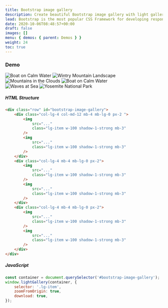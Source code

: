 ```yaml
---
title: Bootstrap image gallery
description: Create beautiful Bootstrap image gallery with light gallery.
lead: Bootstrap is the most popular CSS Framework for developing responsive and mobile-first websites. Here is the demo adding lightBox gallery support for Bootstrap.
date: 2020-10-06T08:48:57+00:00
draft: false
images: []
menu: { demos: { parent: Demos } }
weight: 24
toc: true
---
```


### Demo

<div class="row mx-0"  id="bootstrap-image-gallery">
  <div class="col-lg-4 col-md-12 mb-4 mb-lg-0 px-2  ">
    <img
      data-lg-size="1600-1067"
      src="https://images.unsplash.com/photo-1609342122563-a43ac8917a3a?ixlib=rb-1.2.1&ixid=MXwxMjA3fDB8MHxwaG90by1wYWdlfHx8fGVufDB8fHw%3D&auto=format&fit=crop&w=1600&q=80"
      class="lg-item w-100 shadow-1-strong mb-3"
      alt="Boat on Calm Water"
    />
    <img
      src="https://images.unsplash.com/photo-1608481337062-4093bf3ed404?ixlib=rb-1.2.1&ixid=MXwxMjA3fDB8MHxwaG90by1wYWdlfHx8fGVufDB8fHw%3D&auto=format&fit=crop&w=1600&q=80"
      class="lg-item w-100 shadow-1-strong "
      alt="Wintry Mountain Landscape"
    />
  </div>
  <div class="col-lg-4 mb-4 mb-lg-0 px-2">
    <img
      src="https://images.unsplash.com/photo-1526281216101-e55f00f0db7a?ixlib=rb-1.2.1&ixid=MXwxMjA3fDB8MHxwaG90by1wYWdlfHx8fGVufDB8fHw%3D&auto=format&fit=crop&w=1600&q=80"
      class="lg-item w-100 shadow-1-strong mb-3"
      alt="Mountains in the Clouds"
    />
    <img
      src="https://images.unsplash.com/photo-1596370743446-6a7ef43a36f9?ixid=MXwxMjA3fDB8MHxwaG90by1wYWdlfHx8fGVufDB8fHw%3D&ixlib=rb-1.2.1&auto=format&fit=crop&w=1600&q=80"
      class="lg-item w-100 shadow-1-strong"
      alt="Boat on Calm Water"
    />
  </div>
  <div class="col-lg-4 mb-4 mb-lg-0 px-2  ">
    <img
      src="https://images.unsplash.com/photo-1418065460487-3e41a6c84dc5?ixid=MXwxMjA3fDB8MHxwaG90by1wYWdlfHx8fGVufDB8fHw%3D&ixlib=rb-1.2.1&auto=format&fit=crop&w=1600&q=80"
      class="lg-item w-100 shadow-1-strong mb-3"
      alt="Waves at Sea"
    />
    <img
      src="https://images.unsplash.com/photo-1610448721566-47369c768e70?ixid=MXwxMjA3fDB8MHxwaG90by1wYWdlfHx8fGVufDB8fHw%3D&ixlib=rb-1.2.1&auto=format&fit=crop&w=1600&q=80"
      class="lg-item w-100 shadow-1-strong "
      alt="Yosemite National Park"
    />
  </div>
</div>

##### HTML Structure

```html
<div class="row" id="bootstrap-image-gallery">
    <div class="col-lg-4 col-md-12 mb-4 mb-lg-0 px-2 ">
        <img
            src="..."
            class="lg-item w-100 shadow-1-strong mb-3"
        />
        <img
            src="..."
            class="lg-item w-100 shadow-1-strong mb-3"
        />
    </div>
    <div class="col-lg-4 mb-4 mb-lg-0 px-2">
        <img
            src="..."
            class="lg-item w-100 shadow-1-strong mb-3"
        />
        <img
            src="..."
            class="lg-item w-100 shadow-1-strong mb-3"
        />
    </div>
    <div class="col-lg-4 mb-4 mb-lg-0 px-2">
        <img
            src="..."
            class="lg-item w-100 shadow-1-strong mb-3"
        />
        <img
            src="..."
            class="lg-item w-100 shadow-1-strong mb-3"
        />
    </div>
</div>
```

##### JavaScript

```js
const container = document.querySelector('#bootstrap-image-gallery');
window.lightGallery(container, {
    selector: '.lg-item',
    zoomFromOrigin: true,
    download: true,
});
```
